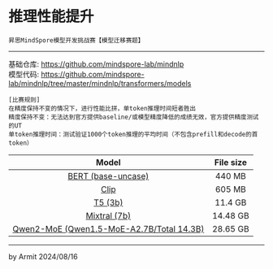 # 推理性能提升

    昇思MindSpore模型开发挑战赛【模型迁移赛题】

----

基础仓库: https://github.com/mindspore-lab/mindnlp  
模型代码: https://github.com/mindspore-lab/mindnlp/tree/master/mindnlp/transformers/models  

```
[比赛规则]
在精度保持不变的情况下，进行性能比拼，单token推理时间短者胜出
精度保持不变：无法达到官方提供baseline/或模型精度降低的成绩无效，官方提供精度测试的UT
单token推理时间：测试验证1000个token推理的平均时间（不包含prefill和decode的首token）
```

| Model | File size |
| :-: | :-: |
| [BERT (base-uncase)](https://huggingface.co/google-bert/bert-base-uncased)                 | 440   MB |
| [Clip](https://huggingface.co/openai/clip-vit-base-patch32)                                | 605   MB |
| [T5 (3b)](https://huggingface.co/google-t5/t5-3b)                                          | 11.4  GB |
| [Mixtral (7b)](https://huggingface.co/mistralai/Mistral-7B-v0.1)                           | 14.48 GB |
| [Qwen2-MoE (Qwen1.5-MoE-A2.7B/Total 14.3B)](https://huggingface.co/Qwen/Qwen1.5-MoE-A2.7B) | 28.65 GB |

----
by Armit
2024/08/16 
